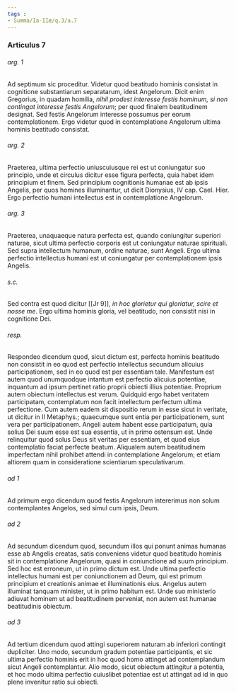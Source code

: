```yaml
---
tags : 
- Summa/Ia-IIæ/q.3/a.7
---
```


### Articulus 7

###### arg. 1
Ad septimum sic proceditur. Videtur quod beatitudo hominis consistat in cognitione substantiarum separatarum, idest Angelorum. Dicit enim Gregorius, in quadam homilia, *nihil prodest interesse festis hominum, si non contingat interesse festis Angelorum*; per quod finalem beatitudinem designat. Sed festis Angelorum interesse possumus per eorum contemplationem. Ergo videtur quod in contemplatione Angelorum ultima hominis beatitudo consistat.

###### arg. 2
Praeterea, ultima perfectio uniuscuiusque rei est ut coniungatur suo principio, unde et circulus dicitur esse figura perfecta, quia habet idem principium et finem. Sed principium cognitionis humanae est ab ipsis Angelis, per quos homines illuminantur, ut dicit Dionysius, IV cap. Cael. Hier. Ergo perfectio humani intellectus est in contemplatione Angelorum.

###### arg. 3
Praeterea, unaquaeque natura perfecta est, quando coniungitur superiori naturae, sicut ultima perfectio corporis est ut coniungatur naturae spirituali. Sed supra intellectum humanum, ordine naturae, sunt Angeli. Ergo ultima perfectio intellectus humani est ut coniungatur per contemplationem ipsis Angelis.

###### s.c.
Sed contra est quod dicitur [[Jr 9]], *in hoc glorietur qui gloriatur, scire et nosse me*. Ergo ultima hominis gloria, vel beatitudo, non consistit nisi in cognitione Dei.

###### resp.
Respondeo dicendum quod, sicut dictum est, perfecta hominis beatitudo non consistit in eo quod est perfectio intellectus secundum alicuius participationem, sed in eo quod est per essentiam tale. Manifestum est autem quod unumquodque intantum est perfectio alicuius potentiae, inquantum ad ipsum pertinet ratio proprii obiecti illius potentiae. Proprium autem obiectum intellectus est verum. Quidquid ergo habet veritatem participatam, contemplatum non facit intellectum perfectum ultima perfectione. Cum autem eadem sit dispositio rerum in esse sicut in veritate, ut dicitur in II Metaphys.; quaecumque sunt entia per participationem, sunt vera per participationem. Angeli autem habent esse participatum, quia solius Dei suum esse est sua essentia, ut in primo ostensum est. Unde relinquitur quod solus Deus sit veritas per essentiam, et quod eius contemplatio faciat perfecte beatum. Aliqualem autem beatitudinem imperfectam nihil prohibet attendi in contemplatione Angelorum; et etiam altiorem quam in consideratione scientiarum speculativarum.

###### ad 1
Ad primum ergo dicendum quod festis Angelorum intererimus non solum contemplantes Angelos, sed simul cum ipsis, Deum.

###### ad 2
Ad secundum dicendum quod, secundum illos qui ponunt animas humanas esse ab Angelis creatas, satis conveniens videtur quod beatitudo hominis sit in contemplatione Angelorum, quasi in coniunctione ad suum principium. Sed hoc est erroneum, ut in primo dictum est. Unde ultima perfectio intellectus humani est per coniunctionem ad Deum, qui est primum principium et creationis animae et illuminationis eius. Angelus autem illuminat tanquam minister, ut in primo habitum est. Unde suo ministerio adiuvat hominem ut ad beatitudinem perveniat, non autem est humanae beatitudinis obiectum.

###### ad 3
Ad tertium dicendum quod attingi superiorem naturam ab inferiori contingit dupliciter. Uno modo, secundum gradum potentiae participantis, et sic ultima perfectio hominis erit in hoc quod homo attinget ad contemplandum sicut Angeli contemplantur. Alio modo, sicut obiectum attingitur a potentia, et hoc modo ultima perfectio cuiuslibet potentiae est ut attingat ad id in quo plene invenitur ratio sui obiecti.

